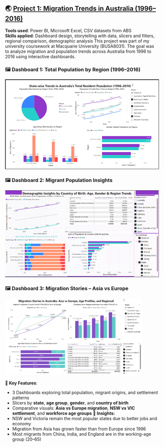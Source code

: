## 🌏 [Project 1: Migration Trends in Australia (1996–2016)]()

**Tools used**: Power BI, Microsoft Excel, CSV datasets from ABS  
**Skills applied**: Dashboard design, storytelling with data, slicers and filters, regional comparison, demographic analysis
This project was part of my university coursework at Macquarie University (BUSA8031). The goal was to analyze migration and population trends across Australia from 1996 to 2016 using interactive dashboards.
### 🖼️ Dashboard 1: Total Population by Region (1996–2016)
![Dashboard 1](images/dashboard1.png)

### 🖼️ Dashboard 2: Migrant Population Insights
![Dashboard 2](images/dashboard2.png)

### 🖼️ Dashboard 3: Migration Stories – Asia vs Europe
![Dashboard 3](images/dashboard3.png)

**🧠 Key Features**:
- 3 Dashboards exploring total population, migrant origins, and settlement patterns
- Slicers by **state**, **age group**, **gender**, and **country of birth**
- Comparative visuals: **Asia vs Europe migration**, **NSW vs VIC settlement**, and **workforce age groups**
**📌 Insights:**
- NSW and Victoria remain the most popular states due to better jobs and economy
- Migration from Asia has grown faster than from Europe since 1996
- Most migrants from China, India, and England are in the working-age group (20–65)
